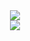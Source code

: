 <div align="center"> 
  <img src="https://metrics.lecoq.io/CheungRain?template=classic&config.timezone=Asia%2FShanghai"> 
</div>

<div align="center"> 
  <img src="https://github-readme-stats.vercel.app/api/top-langs/?username=CheungRain&hide_title=true&hide_border=true&layout=compact&langs_count=6&text_color=000&icon_color=fff&bg_color=0,52fa5a,4dfcff,c64dff&theme=graywhite" /> 
</div>
